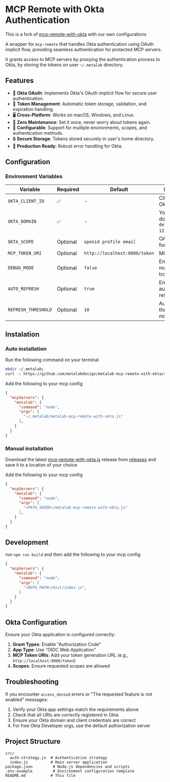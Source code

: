 # MCP Remote with Okta Authentication

This is a fork of [mcp-remote-with-okta](https://github.com/adobe-rnd/mcp-remote-with-okta) with our own configurations

A wrapper for `mcp-remote` that handles Okta authentication using OAuth implicit flow, providing seamless authentication for protected MCP servers.

It grants access to MCP servers by proxying the authentication process to Okta, by storing the tokens on user `~/.metalab` directory.

## Features

- 🔐 **Okta OAuth**: Implements Okta's OAuth implicit flow for secure user authentication.
- 🔄 **Token Management**: Automatic token storage, validation, and expiration handling.
- 🖥️ **Cross-Platform**: Works on macOS, Windows, and Linux.
- 🚀 **Zero Maintenance**: Set it once, never worry about tokens again.
- 🔧 **Configurable**: Support for multiple environments, scopes, and authentication methods.
- 🔒 **Secure Storage**: Tokens stored securely in user's home directory.
- 🎯 **Production Ready**: Robust error handling for Okta.

## Configuration

### Environment Variables

| Variable | Required | Default | Description |
|----------|----------|---------|-------------|
| `OKTA_CLIENT_ID` | ✅ | - | Client ID for Okta |
| `OKTA_DOMAIN` | ✅ | - | Your Okta domain (e.g., `dev-12345.okta.com`) |
| `OKTA_SCOPE` | Optional | `openid profile email` | OAuth scope for Okta |
| `MCP_TOKEN_URI` | Optional | `http://localhost:8080/token` | MCP token URL |
| `DEBUG_MODE` | Optional | `false` | Enable debug mode for troubleshooting |
| `AUTO_REFRESH` | Optional | `true` | Enable automatic token refresh |
| `REFRESH_THRESHOLD` | Optional | `10` | Auto-refresh threshold in minutes |

## Instalation

### Auto installation

Run the following command on your terminal

```bash
mkdir ~/.metalab;
curl -L https://github.com/metalabdesign/metalab-mcp-remote-with-okta/releases/latest/download/metalab-mcp-remote-with-okta.js -o ~/.metalab/metalab-mcp-remote-with-okta.js
```

Add the following to your mcp config

```json
{
  "mcpServers": {
    "metalab": {
      "command": "node",
      "args": [
        "~/.metalab/metalab-mcp-remote-with-okta.js"
      ],
    }
  }
}
```

### Manual installation

Download the latest [mcp-remote-with-okta.js](https://github.com/metalabdesign/metalab-mcp-remote-with-okta/releases/latest/download/metalab-mcp-remote-with-okta.js) release from [releases](https://github.com/metalabdesign/metalab-mcp-remote-with-okta/releases) and save it to a location of your choice

Add the following to your mcp config

```json
{
  "mcpServers": {
    "metalab": {
      "command": "node",
      "args": [
        "<PATH_SAVED>/metalab-mcp-remote-with-okta.js"
      ],
    }
  }
}
```

## Development

run `npm run build` and then add the following to your mcp config

```json
{
  "mcpServers": {
    "metalab": {
      "command": "node",
      "args": [
        "<REPO_PATH>/dist/index.js",
      ]
    }
  }
}
```


## Okta Configuration

Ensure your Okta application is configured correctly:

1. **Grant Types**: Enable "Authorization Code"
2. **App Type**: Use "OIDC Web Application"
3. **MCP Token URIs**: Add your token generation URL (e.g., `http://localhost:8080/token`)
4. **Scopes**: Ensure requested scopes are allowed

## Troubleshooting

If you encounter `access_denied` errors or "The requested feature is not enabled" messages:

1. Verify your Okta app settings match the requirements above
2. Check that all URIs are correctly registered in Okta
3. Ensure your Okta domain and client credentials are correct
4. For free Okta Developer orgs, use the default authorization server

## Project Structure

```
src/
  auth-strategy.js  # Authentication strategy
  index.js          # Main server application
package.json         # Node.js dependencies and scripts
.env.example         # Environment configuration template
README.md           # This file
```
